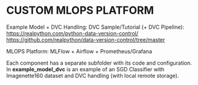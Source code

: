 # CUSTOM MLOPS PLATFORM

Example Model + DVC Handling:
DVC Sample/Tutorial (+ DVC Pipeline):
https://realpython.com/python-data-version-control/
https://github.com/realpython/data-version-control/tree/master

MLOPS Platform:
MLFlow + Airflow + Prometheus/Grafana

Each component has a separate subfolder with its code and configuration. In **example_model_dvc** is an example of an SGD Classifier with Imagenette160 dataset and DVC handling (with local remote storage).